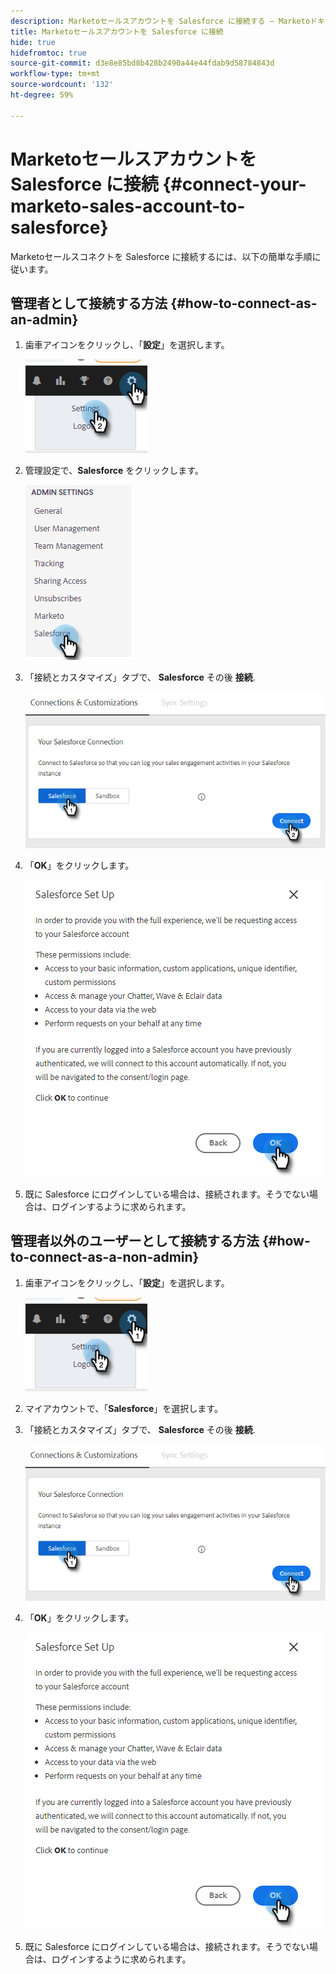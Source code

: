 ```yaml
---
description: Marketoセールスアカウントを Salesforce に接続する — Marketoドキュメント — 製品ドキュメント
title: Marketoセールスアカウントを Salesforce に接続
hide: true
hidefromtoc: true
source-git-commit: d3e8e85bd8b428b2490a44e44fdab9d58784843d
workflow-type: tm+mt
source-wordcount: '132'
ht-degree: 59%

---
```


# Marketoセールスアカウントを Salesforce に接続 {#connect-your-marketo-sales-account-to-salesforce}

Marketoセールスコネクトを Salesforce に接続するには、以下の簡単な手順に従います。

## 管理者として接続する方法 {#how-to-connect-as-an-admin}

1. 歯車アイコンをクリックし、「**設定**」を選択します。

   ![](assets/connect-your-marketo-sales-account-to-salesforce-1.png)

1. 管理設定で、**Salesforce** をクリックします。

   ![](assets/connect-your-marketo-sales-account-to-salesforce-2.png)

1. 「接続とカスタマイズ」タブで、 **Salesforce** その後 **接続**.

   ![](assets/connect-your-marketo-sales-account-to-salesforce-3.png)

1. 「**OK**」をクリックします。

   ![](assets/connect-your-marketo-sales-account-to-salesforce-4.png)

1. 既に Salesforce にログインしている場合は、接続されます。そうでない場合は、ログインするように求められます。

## 管理者以外のユーザーとして接続する方法 {#how-to-connect-as-a-non-admin}

1. 歯車アイコンをクリックし、「**設定**」を選択します。

   ![](assets/connect-your-marketo-sales-account-to-salesforce-5.png)

1. マイアカウントで、「**Salesforce**」を選択します。

1. 「接続とカスタマイズ」タブで、 **Salesforce** その後 **接続**.

   ![](assets/connect-your-marketo-sales-account-to-salesforce-7.png)

1. 「**OK**」をクリックします。

   ![](assets/connect-your-marketo-sales-account-to-salesforce-8.png)

1. 既に Salesforce にログインしている場合は、接続されます。そうでない場合は、ログインするように求められます。
